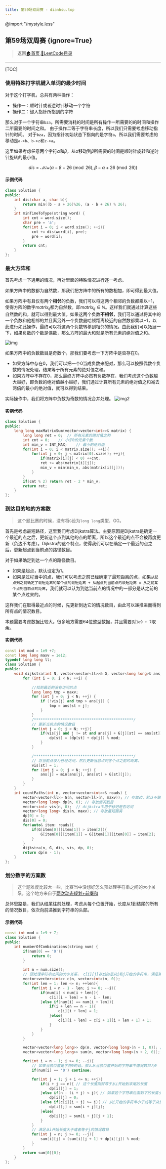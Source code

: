 ```yaml
---
title: 第59场双周赛 - dianhsu.top
---
```

@import "/mystyle.less"

## 第59场双周赛 {ignore=True}
> 返回[:house:首页](../../index.html),[:rocket:LeetCode目录](../index.html)

---

[TOC]

### 使用特殊打字机键入单词的最少时间

对于这个打字机，总共有两种操作：
- 操作一：顺时针或者逆时针移动一个字符
- 操作二：键入指针所指到的字符

那么对于一个字符串`bza`，所需要消耗的时间是所有操作一所需要的的时间和操作二所需要的时间之和。
由于操作二等于字符串长度，所以我们只需要考虑移动指针的时间。
对于`bza`，因为指针初始状态下指向的是字符`a`，所以我们需要考虑的移动是`a->b`、`b->z`和`z->a`。

这里如果考虑任意两个字符$\alpha$和$\beta$，从$\alpha$移动到$\beta$所需要的时间是顺时针旋转和逆时针旋转的最小值。

$$dis = \mathcal{Min}(\alpha - \beta + 26 \pmod{26}, \beta - \alpha + 26 \pmod{26})$$

#### 示例代码
```cpp
class Solution {
public:
    int dis(char a, char b){
        return min((b - a + 26)%26, (a - b + 26) % 26);
    }
    int minTimeToType(string word) {
        int cnt = word.size();
        char pre = 'a';
        for(int i = 0; i < word.size(); ++i){
            cnt += dis(word[i], pre);
            pre = word[i];
        }
        return cnt;
    }
};
```

### 最大方阵和

首先考虑一下通用的情况，再对里面的特殊情况进行逐一考虑。

如果方阵中的数都为自然数，那我们把方阵中的所有的数相加，即可得到最大值。

如果方阵中有且仅有两个**相邻**的负数，我们可以将这两个相邻的负数都乘以$-1$，使得方阵的数字$matrix_{ij}$都为自然数，即$matrix_{ij} \in \mathbb{N}$。这样我们就通过计算这些自然数的和，就可以得到最大值。如果这两个负数**不相邻**，我们可以通过将其中的一个负数和他相邻的并且离另外一个负数曼哈顿距离较近的自然数都乘以$-1$，以此进行如此操作，最终可以将这两个负数转移到相邻的情况。由此我们可以拓展一下，如果负数的个数是偶数，那么方阵的最大和就是所有元素的绝对值之和。

![img](https://assets.leetcode.com/uploads/2021/07/16/pc79-q2ex1.png)

如果方阵中的负数数目是奇数个，那我们要考虑一下方阵中是否存在$0$。
- 如果方阵中存在$0$，我们可以把一个0当成负数来配对，那么可以按照偶数个负数的情况处理，结果等于所有元素的绝对值之和。
- 如果方阵中不存在$0$，那么最终方阵中必然有负数存在，我们考虑这个负数越大越好，即负数的绝对值越小越好，我们通过计算所有元素的绝对值之和减去两倍的最小的绝对值，就可以得到结果。

实际操作中，我们将方阵中负数为奇数的情况合并处理。
![img2](https://assets.leetcode.com/uploads/2021/07/16/pc79-q2ex2.png)

#### 实例代码

```cpp
class Solution {
public:
    long long maxMatrixSum(vector<vector<int>>& matrix) {
        long long ret = 0;  // 所有元素的绝对值之和
        int cnt = 0;    // 小于0的元素个数
        int min_v = INT_MAX;    // 最小的绝对值
        for(int i = 0; i < matrix.size(); ++i){
            for(int j = 0; j < matrix[0].size(); ++j){
                if(matrix[i][j] < 0) ++cnt;
                ret += abs(matrix[i][j]);
                min_v = min(min_v, abs(matrix[i][j]));
            }
        }
        if(cnt % 2) return ret - 2 * min_v;
        return ret;
    }
};
```

### 到达目的地的方案数

> 这个题比赛的时候，没有将`G`设为`long long`类型，GG。

首先是考虑最短路径，这里我们考虑Dijkstra算法。主要原因是Dijkstra是确定一个最近的点之后，更新这个点到其他的点的距离，所以这个最近的点不会被再度更新（负边不考虑）。Dijkstra的这个特点，使得我们可以在确定一个最近的点之后，更新起点到当前点的路径数目。

对于如果确定到达一个点的路径数目。
- 如果是起点，默认设定为$1$。
- 如果是过程当中的点，我们可以考虑之前已经确定了最短距离的点，如果`从起点到之前确定了最短距离的某个点的最短距离 + 从起点到当前点的最短距离 = 从之前某个点到当前点的距离`，我们就可以认为到达当前点的情况中的一部分是从之前的某个点过来的。

这样我们在取得最近点的时候，先更新到达它的情况数目，由此可以递推进而得到所有点的情况数目。

本题需要考虑数据比较大，很多地方需要$64$位整型数据，并且需要对`1e9 + 7`取余。

#### 实例代码
```cpp
const int mod = 1e9 +7;
const long long maxv = 1e12;
typedef long long ll;
class Solution {
public:
    void dijkstra(int N, vector<vector<ll>>& G, vector<long long>& ans, vector<int>& vis, vector<long long>& dp, int st){
        for (int i = 0; i < N; ++i) {
            
            //找到最近的没有访问的点
            long long tmp = maxv;
            for (int j = 0; j < N; ++j) {
                if (!vis[j] and tmp > ans[j]) {
                    tmp = ans[st = j];
                }
            }
            /*********************************************/
            // 更新当前点的情况数目
            for(int j = 0; j < N; ++j){
                if(vis[j] and j != st and ans[j] + G[j][st] == ans[st]){
                    dp[st] = (dp[st] + dp[j]) % mod;
                }
            }

            /*********************************************/
            // 将当前点设为已经访问，然后更新当前点到各个点之前的距离。
            vis[st] = 1;
            for (int j = 0; j < N; ++j) {
                ans[j] = min(ans[j], ans[st] + G[st][j]);
            }
        }
    }
    int countPaths(int n, vector<vector<int>>& roads) {
        vector<vector<ll>> G(n, vector<ll>(n, maxv)); // 存放边，默认不联通
        vector<long long> dp(n, 0); // 存放情况数目
        vector<int> vis(n, 0);  // dijkstra中用于标记是否访问
        vector<long long> dis(n, maxv); // 存放最短距离
        dp[0] = 1;
        dis[0] = 0;
        for(auto& item: roads){
            if(G[item[0]][item[1]] > item[2]){
                G[item[0]][item[1]] = G[item[1]][item[0]] = item[2];    
            }
        }
        dijkstra(n, G, dis, vis, dp, 0);
        return dp[n - 1];
    }
};
```

### 划分数字的方案数

> 这个题难度比较大一些，比赛当中没想好怎么预处理字符串之间的大小关系，这个地方来自于[两次动态规划+前缀和](https://leetcode-cn.com/problems/number-of-ways-to-separate-numbers/solution/liang-ci-dong-tai-gui-hua-qian-zhui-he-b-r29b/)

总体思路是，我们从结尾往前处理，考虑从每个位置开始，长度从1到结尾的所有的情况数目，依次向前递推到字符串的头部。

#### 示例代码

```cpp
const int mod = 1e9 + 7;
class Solution {
public:
    int numberOfCombinations(string num) {
        if(num[0] == '0'){
            return 0;
        }
        
        int n = num.size();
        // 预处理字符串之间的大小关系， c[i][j]存放的是从i和j开始的字符串，满足第一个串不大于第二个串的最长长度
        vector<vector<int>> c(n, vector<int>(n, 0));
        for(int len = 1; len <= n; ++len){
            for(int i = n - 1 - len; i >= 0; --i){
                if(num[i] < num[i + len]){
                    c[i][i + len] = n - i - len;
                }else if(num[i] == num[i + len]){
                    if(i + len == n - 1){
                        c[i][i + len] = 1;
                    }else{
                        c[i][i + len] = c[i + 1][i + len + 1] + 1;
                    }
                }
            }
        }

        vector<vector<long long>> dp(n, vector<long long>(n + 1, 0)); // dp[i][j]代表从i开始的字符串如果是j的长度的话，从i到末尾的情况种数有多少
        vector<vector<long long>> sum(n, vector<long long>(n + 2, 0)); // 前缀和

        for(int i = n - 1; i >= 0; --i){
            // 如果当前位置是字符0的话，那么从当前位置开始的字符串中情况数目为0
            if(num[i] == '0') continue;

            for(int j = 1; j + i <= n; ++j){
                if(i + j == n){ // 这个长度刚好等于从i开始到末尾的长度
                    dp[i][j] = 1;
                }else if(n - (i + j) < j){ // 如果这个字符串后面剩下的长度小于当前字符串的长度，就没法构成下一个大于或者等于当前字符串的数字了，所以是0
                    dp[i][j] = 0;
                }else if(c[i][i + j] >= j){ // 从i开始的字符串小于或等于从i + j开始的字符串最大长度大于或者等于j的话，意思就是我们从i开始连续选两个j长度的字符串，第二个字符串满足大于或等于第一个字符串
                    dp[i][j] = sum[i + j][j];
                }else{
                    dp[i][j] = sum[i + j][j + 1];
                }
            }
            // 满足从i开始长度大于或者等于j的情况数目
            for(int j = n; j >= 0; --j){
                sum[i][j] = (sum[i][j + 1] + dp[i][j]) % mod;
            }
        }
        return sum[0][0];
    }
};
```